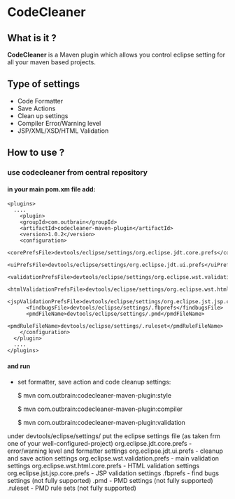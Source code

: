 # CodeCleaner

## What is it ?
**CodeCleaner** is a Maven plugin which allows you control eclipse setting for all your maven based projects.

## Type of settings

- Code Formatter
- Save Actions
- Clean up settings
- Compiler Error/Warning level
- JSP/XML/XSD/HTML Validation

## How to use ? 

### use codecleaner from central repository

#### in your main pom.xm file add:

    <plugins>
      ....
        <plugin>
        <groupId>com.outbrain</groupId>
        <artifactId>codecleaner-maven-plugin</artifactId>
        <version>1.0.2</version>
        <configuration>
          <corePrefsFile>devtools/eclipse/settings/org.eclipse.jdt.core.prefs</corePrefsFile>
          <uiPrefsFile>devtools/eclipse/settings/org.eclipse.jdt.ui.prefs</uiPrefsFile>
          <validationPrefsFile>devtools/eclipse/settings/org.eclipse.wst.validation.prefs</validationPrefsFile>
          <htmlValidationPrefsFile>devtools/eclipse/settings/org.eclipse.wst.html.core.prefs</htmlValidationPrefsFile>
          <jspValidationPrefsFile>devtools/eclipse/settings/org.eclipse.jst.jsp.core.prefs</jspValidationPrefsFile>
          <findbugsFile>devtools/eclipse/settings/.fbprefs</findbugsFile>
          <pmdFileName>devtools/eclipse/settings/.pmd</pmdFileName>
          <pmdRuleFileName>devtools/eclipse/settings/.ruleset</pmdRuleFileName>
        </configuration>
      </plugin>
      ....
    </plugins>

#### and run

- set formatter, save action and code cleanup settings:


    $ mvn com.outbrain:codecleaner-maven-plugin:style

    $ mvn com.outbrain:codecleaner-maven-plugin:compiler

    $ mvn com.outbrain:codecleaner-maven-plugin:validation


under devtools/eclipse/settings/ put the eclipse settings file (as taken frm one of your well-configured-project)
org.eclipse.jdt.core.prefs - error/warning level and formatter settings
org.eclipse.jdt.ui.prefs - cleanup and save action settings
org.eclipse.wst.validation.prefs - main validation settings
org.eclipse.wst.html.core.prefs - HTML validation settings
org.eclipse.jst.jsp.core.prefs - JSP validation settings
.fbprefs - find bugs settings (not fully supported)
.pmd - PMD settings (not fully supported)
.ruleset - PMD rule sets (not fully supported)
